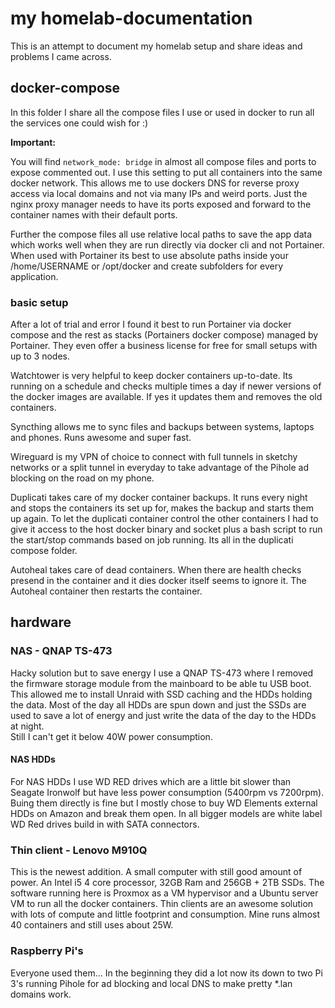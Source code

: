 # my homelab-documentation

This is an attempt to document my homelab setup and share ideas and problems I came across.

## docker-compose

In this folder I share all the compose files I use or used in docker to run all the services one could wish for :)

**Important:**

You will find `network_mode: bridge` in almost all compose files and ports to expose commented out. I use this setting to put all containers into the same docker network. This allows me to use dockers DNS for reverse proxy access via local domains and not via many IPs and weird ports.
Just the nginx proxy manager needs to have its ports exposed and forward to the container names with their default ports.

Further the compose files all use relative local paths to save the app data which works well when they are run directly via docker cli and not Portainer.
When used with Portainer its best to use absolute paths inside your /home/USERNAME or /opt/docker and create subfolders for every application.

### basic setup

After a lot of trial and error I found it best to run Portainer via docker compose and the rest as stacks (Portainers docker compose) managed by Portainer. They even offer a business license for free for small setups with up to 3 nodes.

Watchtower is very helpful to keep docker containers up-to-date. Its running on a schedule and checks multiple times a day if newer versions of the docker images are available.
If yes it updates them and removes the old containers.

Syncthing allows me to sync files and backups between systems, laptops and phones. Runs awesome and super fast.

Wireguard is my VPN of choice to connect with full tunnels in sketchy networks or a split tunnel in everyday to take advantage of the Pihole ad blocking on the road on my phone.

Duplicati takes care of my docker container backups. It runs every night and stops the containers its set up for, makes the backup and starts them up again.
To let the duplicati container control the other containers I had to give it access to the host docker binary and socket plus a bash script to run the start/stop commands based on job running. Its all in the duplicati compose folder.

Autoheal takes care of dead containers. When there are health checks presend in the container and it dies docker itself seems to ignore it. The Autoheal container then restarts the container.

## hardware

### NAS - QNAP TS-473

Hacky solution but to save energy I use a QNAP TS-473 where I removed the firmware storage module from the mainboard to be able tu USB boot. 
This allowed me to install Unraid with SSD caching and the HDDs holding the data. Most of the day all HDDs are spun down and just the SSDs are used to save a lot of energy and just write the data of the day to the HDDs at night.  
Still I can't get it below 40W power consumption.

#### NAS HDDs

For NAS HDDs I use WD RED drives which are a little bit slower than Seagate Ironwolf but have less power consumption (5400rpm vs 7200rpm). Buing them directly is fine but I mostly chose to buy WD Elements external HDDs on Amazon and break them open. In all bigger models are white label WD Red drives build in with SATA connectors. 

### Thin client - Lenovo M910Q

This is the newest addition. A small computer with still good amount of power. An Intel i5 4 core processor, 32GB Ram and 256GB + 2TB SSDs.
The software running here is Proxmox as a VM hypervisor and a Ubuntu server VM to run all the docker containers.
Thin clients are an awesome solution with lots of compute and little footprint and consumption. 
Mine runs almost 40 containers and still uses about 25W.

### Raspberry Pi's

Everyone used them... In the beginning they did a lot now its down to two Pi 3's running Pihole for ad blocking and local DNS to make pretty *.lan domains work.
